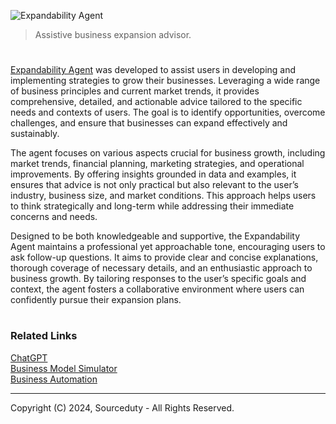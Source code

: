 ![Expandability Agent](https://github.com/user-attachments/assets/46505727-5cec-40cd-af93-1b2e108547b4)

> Assistive business expansion advisor.

#

[Expandability Agent](https://chatgpt.com/g/g-tSkhHxvXd-expandability-agent) was developed to assist users in developing and implementing strategies to grow their businesses. Leveraging a wide range of business principles and current market trends, it provides comprehensive, detailed, and actionable advice tailored to the specific needs and contexts of users. The goal is to identify opportunities, overcome challenges, and ensure that businesses can expand effectively and sustainably.

The agent focuses on various aspects crucial for business growth, including market trends, financial planning, marketing strategies, and operational improvements. By offering insights grounded in data and examples, it ensures that advice is not only practical but also relevant to the user’s industry, business size, and market conditions. This approach helps users to think strategically and long-term while addressing their immediate concerns and needs.

Designed to be both knowledgeable and supportive, the Expandability Agent maintains a professional yet approachable tone, encouraging users to ask follow-up questions. It aims to provide clear and concise explanations, thorough coverage of necessary details, and an enthusiastic approach to business growth. By tailoring responses to the user’s specific goals and context, the agent fosters a collaborative environment where users can confidently pursue their expansion plans.

#
### Related Links

[ChatGPT](https://github.com/sourceduty/ChatGPT)
<br>
[Business Model Simulator](https://github.com/sourceduty/Business_Model_Simulator)
<br>
[Business Automation](https://github.com/sourceduty/Business_Automation)

***
Copyright (C) 2024, Sourceduty - All Rights Reserved.
